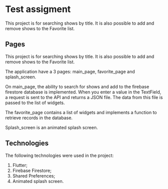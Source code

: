 # Test assigment

This project is for searching shows by title. It is also possible to add and remove shows to the Favorite list.

## Pages

This project is for searching shows by title. It is also possible to add and remove shows to the Favorite list.

The application have a 3 pages: main_page, favorite_page and splash_screen.

On main_page, the ability to search for shows and add to the firebase firestore database is implemented. When you enter a value in the TextField, a request is sent to the API and returns a JSON file. The data from this file is passed to the list of widgets.

The  favorite_page contains a list of widgets and implements a function to retrieve records in the database.

Splash_screen is an animated splash screen.

## Technologies

The following technologies were used in the project:

1. Flutter;
2. Firebase Firestore;
3. Shared Preferences;
4. Animated splash screen.
